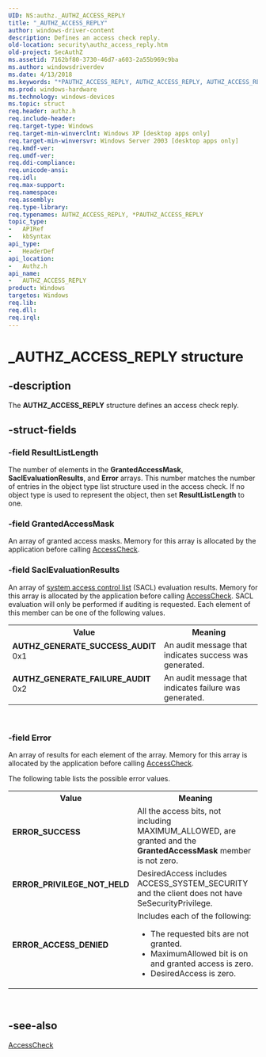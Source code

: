 ```yaml
---
UID: NS:authz._AUTHZ_ACCESS_REPLY
title: "_AUTHZ_ACCESS_REPLY"
author: windows-driver-content
description: Defines an access check reply.
old-location: security\authz_access_reply.htm
old-project: SecAuthZ
ms.assetid: 7162bf80-3730-46d7-a603-2a55b969c9ba
ms.author: windowsdriverdev
ms.date: 4/13/2018
ms.keywords: "*PAUTHZ_ACCESS_REPLY, AUTHZ_ACCESS_REPLY, AUTHZ_ACCESS_REPLY structure [Security], AUTHZ_GENERATE_FAILURE_AUDIT, AUTHZ_GENERATE_SUCCESS_AUDIT, ERROR_ACCESS_DENIED, ERROR_PRIVILEGE_NOT_HELD, ERROR_SUCCESS, PAUTHZ_ACCESS_REPLY, PAUTHZ_ACCESS_REPLY structure pointer [Security], _AUTHZ_ACCESS_REPLY, _win32_authz_access_reply, authz/AUTHZ_ACCESS_REPLY, authz/PAUTHZ_ACCESS_REPLY, security.authz_access_reply"
ms.prod: windows-hardware
ms.technology: windows-devices
ms.topic: struct
req.header: authz.h
req.include-header: 
req.target-type: Windows
req.target-min-winverclnt: Windows XP [desktop apps only]
req.target-min-winversvr: Windows Server 2003 [desktop apps only]
req.kmdf-ver: 
req.umdf-ver: 
req.ddi-compliance: 
req.unicode-ansi: 
req.idl: 
req.max-support: 
req.namespace: 
req.assembly: 
req.type-library: 
req.typenames: AUTHZ_ACCESS_REPLY, *PAUTHZ_ACCESS_REPLY
topic_type:
-	APIRef
-	kbSyntax
api_type:
-	HeaderDef
api_location:
-	Authz.h
api_name:
-	AUTHZ_ACCESS_REPLY
product: Windows
targetos: Windows
req.lib: 
req.dll: 
req.irql: 
---
```


# _AUTHZ_ACCESS_REPLY structure


## -description


The <b>AUTHZ_ACCESS_REPLY</b> structure defines an access check reply.


## -struct-fields




### -field ResultListLength

The number of elements in the <b>GrantedAccessMask</b>, <b>SaclEvaluationResults</b>, and <b>Error</b> arrays. This number matches the number of entries in the object type list structure used in the access check.
						 If no object type is used to represent the object, then set <b>ResultListLength</b> to one.


### -field GrantedAccessMask

An array of granted access masks. Memory for this array is allocated by the application before calling <a href="https://msdn.microsoft.com/d9fd2e44-5782-40c9-a1cf-1788ca7afc50">AccessCheck</a>.


### -field SaclEvaluationResults

An array of <a href="https://msdn.microsoft.com/3e9d7672-2314-45c8-8178-5a0afcfd0c50">system access control list</a> (SACL) evaluation results. Memory for this array is allocated by the application before calling <a href="https://msdn.microsoft.com/d9fd2e44-5782-40c9-a1cf-1788ca7afc50">AccessCheck</a>. SACL evaluation will only be performed if auditing is requested. Each element of this member can be one of the following values.

<table>
<tr>
<th>Value</th>
<th>Meaning</th>
</tr>
<tr>
<td width="40%"><a id="AUTHZ_GENERATE_SUCCESS_AUDIT"></a><a id="authz_generate_success_audit"></a><dl>
<dt><b>AUTHZ_GENERATE_SUCCESS_AUDIT</b></dt>
<dt>0x1</dt>
</dl>
</td>
<td width="60%">
An audit message that indicates success was generated.

</td>
</tr>
<tr>
<td width="40%"><a id="AUTHZ_GENERATE_FAILURE_AUDIT"></a><a id="authz_generate_failure_audit"></a><dl>
<dt><b>AUTHZ_GENERATE_FAILURE_AUDIT</b></dt>
<dt>0x2</dt>
</dl>
</td>
<td width="60%">
An audit message that indicates failure was generated.

</td>
</tr>
</table>
 


### -field Error

An array of results for each element of the array. Memory for this array is allocated by the application before calling <a href="https://msdn.microsoft.com/d9fd2e44-5782-40c9-a1cf-1788ca7afc50">AccessCheck</a>. 




The following table lists the possible error values.

<table>
<tr>
<th>Value</th>
<th>Meaning</th>
</tr>
<tr>
<td width="40%"><a id="ERROR_SUCCESS"></a><a id="error_success"></a><dl>
<dt><b>ERROR_SUCCESS</b></dt>
</dl>
</td>
<td width="60%">
All the access bits, not including MAXIMUM_ALLOWED, are granted and the <b>GrantedAccessMask</b> member is not zero.

</td>
</tr>
<tr>
<td width="40%"><a id="ERROR_PRIVILEGE_NOT_HELD"></a><a id="error_privilege_not_held"></a><dl>
<dt><b>ERROR_PRIVILEGE_NOT_HELD</b></dt>
</dl>
</td>
<td width="60%">
DesiredAccess includes ACCESS_SYSTEM_SECURITY and the client does not have SeSecurityPrivilege.

</td>
</tr>
<tr>
<td width="40%"><a id="ERROR_ACCESS_DENIED"></a><a id="error_access_denied"></a><dl>
<dt><b>ERROR_ACCESS_DENIED</b></dt>
</dl>
</td>
<td width="60%">
Includes each of the following: 




<ul>
<li>The requested bits are not granted.</li>
<li>MaximumAllowed bit is on and granted access is zero.</li>
<li>DesiredAccess is zero.</li>
</ul>
</td>
</tr>
</table>
 


## -see-also




<a href="https://msdn.microsoft.com/d9fd2e44-5782-40c9-a1cf-1788ca7afc50">AccessCheck</a>
 

 

